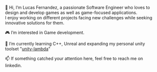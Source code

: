 👋 Hi, I’m Lucas Fernandez, a passionate Software Engineer who loves to design and develop games as well as game-focused applications.  
 I enjoy working on different projects facing new challenges while seeking innovative solutions for them.  
 
🎮 I’m interested in Game development.  

🌱 I’m currently learning C++, Unreal and expanding my personal unity toolset "[unity-lambda](https://github.com/lufvilla/unity-lambda)"  

📫 If something catched your attention here, feel free to reach me on linkedin.  
